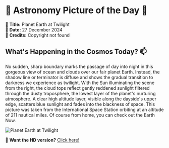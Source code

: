 # 🌌 **Astronomy Picture of the Day** 🌌

🔭 **Title:** Planet Earth at Twilight  
📅 **Date:** 27 December 2024  
📸 **Credits:** Copyright not found  

## **What's Happening in the Cosmos Today?** 📫

No sudden, sharp boundary marks the passage of day into night in this gorgeous view of ocean and clouds over our fair planet Earth. Instead, the shadow line or terminator is diffuse and shows the gradual transition to darkness we experience as twilight. With the Sun illuminating the scene from the right, the cloud tops reflect gently reddened sunlight filtered through the dusty troposphere, the lowest layer of the planet's nurturing atmosphere. A clear high altitude layer, visible along the dayside's upper edge, scatters blue sunlight and fades into the blackness of space. This picture was taken from the International Space Station orbiting at an altitude of 211 nautical miles. Of course from home, you can check out the Earth Now.


![Planet Earth at Twilight](https://apod.nasa.gov/apod/image/2412/ISS002-E-7377_1024c.jpg)

🌠 **Want the HD version?** [Click here!](https://apod.nasa.gov/apod/image/2412/ISS002-E-7377_2048c.jpg)
